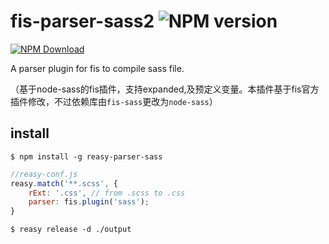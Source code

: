 # fis-parser-sass2 ![NPM version](https://badge.fury.io/js/fis-parser-sass2.png)

[![NPM Download](https://nodei.co/npm-dl/fis-parser-sass2.png?months=1)](https://www.npmjs.org/package/fis-parser-sass2)

A parser plugin for fis to compile sass file.

（基于node-sass的fis插件，支持expanded,及预定义变量。本插件基于fis官方插件修改，不过依赖库由```fis-sass```更改为```node-sass```）

## install

    $ npm install -g reasy-parser-sass


```javascript
//reasy-conf.js
reasy.match('**.scss', {
    rExt: '.css', // from .scss to .css
    parser: fis.plugin('sass');
}

```

    $ reasy release -d ./output

